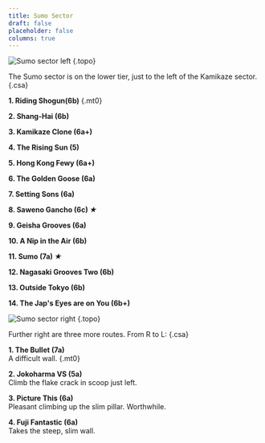 ```yaml
---
title: Sumo Sector
draft: false
placeholder: false
columns: true
---
```


![Sumo sector left](/img/peak/buxton/HHLT-RH.jpg)
{.topo}

The Sumo sector is on the lower tier, just to the left of the Kamikaze sector.
{.csa}

**1. Riding Shogun(6b)**
{.mt0}

**2. Shang-Hai (6b)**

**3. Kamikaze Clone (6a+)**

**4. The Rising Sun (5)**

**5. Hong Kong Fewy (6a+)**

**6. The Golden Goose (6a)**

**7. Setting Sons (6a)**

**8. Saweno Gancho (6c) *★***

**9. Geisha Grooves (6a)**

**10. A Nip in the Air (6b)**

**11. Sumo (7a) *★***

**12. Nagasaki Grooves Two (6b)**

**13. Outside Tokyo (6b)**

**14. The Jap's Eyes are on You (6b+)**

![Sumo sector right](/img/peak/buxton/HHLT-RH-RH.jpg)
{.topo}

Further right are three more routes. From R to L:
{.csa}

**1. The Bullet (7a)**  
A difficult wall.
{.mt0}

**2. Jokoharma VS (5a)**  
Climb the flake crack in scoop just left.

**3. Picture This (6a)**  
Pleasant climbing up the slim pillar. Worthwhile.

**4. Fuji Fantastic (6a)**  
Takes the steep, slim wall.